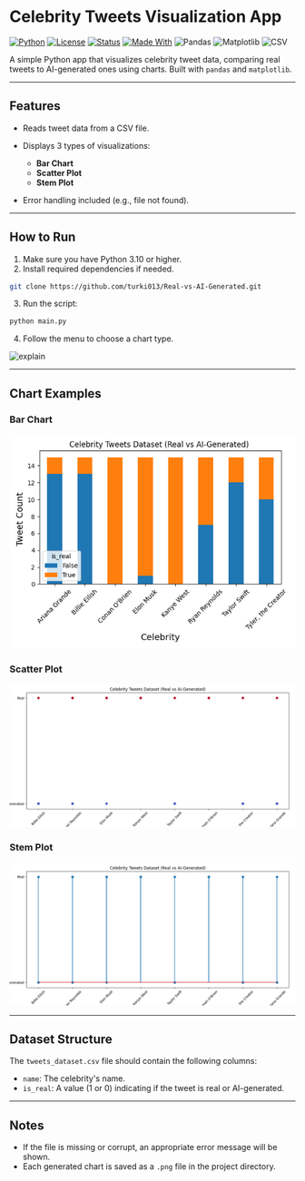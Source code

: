 # Celebrity Tweets Visualization App

[![Python](https://img.shields.io/badge/Python-3.10+-blue?logo=python)](https://www.python.org/)
[![License](https://img.shields.io/badge/License-MIT-green.svg)](LICENSE)
[![Status](https://img.shields.io/badge/status-active-brightgreen)]()
[![Made With](https://img.shields.io/badge/Made%20with-Pandas%20%26%20Matplotlib-orange)]()
![Pandas](https://img.shields.io/badge/Pandas-✔️-150?style=flat-square&logo=pandas)
![Matplotlib](https://img.shields.io/badge/Matplotlib-📊-green?style=flat-square&logo=python)
![CSV](https://img.shields.io/badge/Data%20Format-CSV-blue?style=flat-square&logo=files)

A simple Python app that visualizes celebrity tweet data, comparing real tweets to AI-generated ones using charts. Built with `pandas` and `matplotlib`.

---

## Features

* Reads tweet data from a CSV file.
* Displays 3 types of visualizations:

  * **Bar Chart**
  * **Scatter Plot**
  * **Stem Plot**
* Error handling included (e.g., file not found).

---

## How to Run

1. Make sure you have Python 3.10 or higher.
2. Install required dependencies if needed.
```bash
git clone https://github.com/turki013/Real-vs-AI-Generated.git
```
3. Run the script:

```bash
python main.py
```

4. Follow the menu to choose a chart type.

![explain](assets/img/use_app.gif)

---

## Chart Examples

### Bar Chart

![Bar Chart](assets/img/tweets_bar.png)

### Scatter Plot

![Scatter Plot](assets/img/tweets_scatter.png)

### Stem Plot

![Stem Plot](assets/img/tweets_stem.png)

---

## Dataset Structure

The `tweets_dataset.csv` file should contain the following columns:

* `name`: The celebrity's name.
* `is_real`: A value (1 or 0) indicating if the tweet is real or AI-generated.

---

## Notes

* If the file is missing or corrupt, an appropriate error message will be shown.
* Each generated chart is saved as a `.png` file in the project directory.

